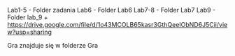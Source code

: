 Lab1-5 - Folder zadania
Lab6 - Folder Lab6
Lab7-8 - Folder Lab7
Lab9 - Folder lab_9 + https://drive.google.com/file/d/1o43MCOLB65kasr3GthQeeIObND6J5Cii/view?usp=sharing

Gra znajduje się w folderze Gra
